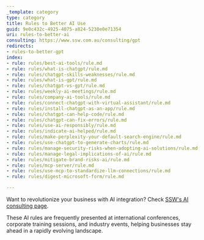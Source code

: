 ```yaml
---
_template: category
type: category
title: Rules to Better AI Use
guid: 9e0c432c-4925-4075-a824-5230e0e71354
uri: rules-to-better-ai
consulting: https://www.ssw.com.au/consulting/gpt
redirects:
- rules-to-better-gpt
index:
- rule: rules/best-ai-tools/rule.md
- rule: rules/what-is-chatgpt/rule.md
- rule: rules/chatgpt-skills-weaknesses/rule.md
- rule: rules/what-is-gpt/rule.md
- rule: rules/chatgpt-vs-gpt/rule.md
- rule: rules/weekly-ai-meetings/rule.md
- rule: rules/company-ai-tools/rule.md
- rule: rules/connect-chatgpt-with-virtual-assistant/rule.md
- rule: rules/install-chatgpt-as-an-app/rule.md
- rule: rules/chatgpt-can-help-code/rule.md
- rule: rules/chatgpt-can-fix-errors/rule.md
- rule: rules/use-ai-responsibly/rule.md
- rule: rules/indicate-ai-helped/rule.md
- rule: rules/make-perplexity-your-default-search-engine/rule.md
- rule: rules/use-chatgpt-to-generate-charts/rule.md
- rule: rules/manage-security-risks-when-adopting-ai-solutions/rule.md
- rule: rules/manage-legal-implications-of-ai/rule.md
- rule: rules/mitigate-brand-risks-ai/rule.md
- rule: rules/mcp-server/rule.md
- rule: rules/use-mcp-to-standardize-llm-connections/rule.md
- rule: rules/digest-microsoft-form/rule.md

---
```


Want to revolutionize your business with AI integration? Check [SSW's AI consulting page](https://www.ssw.com.au/consulting/artificial-intelligence).

These AI rules are frequently presented at international conferences, corporate training sessions, and industry events, helping businesses stay ahead in a rapidly evolving landscape.
